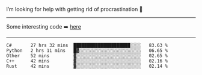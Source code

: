 I’m looking for help with getting rid of procrastination 🤔

-----

Some interesting code :arrow_right: [here](https://github.com/zhen8838/playground)

-----

<!--START_SECTION:waka-->
```text
C#       27 hrs 32 mins  █████████████████████░░░░   83.63 % 
Python   2 hrs 11 mins   █▓░░░░░░░░░░░░░░░░░░░░░░░   06.65 % 
Other    52 mins         ▓░░░░░░░░░░░░░░░░░░░░░░░░   02.65 % 
C++      42 mins         ▓░░░░░░░░░░░░░░░░░░░░░░░░   02.16 % 
Rust     42 mins         ▓░░░░░░░░░░░░░░░░░░░░░░░░   02.14 % 
```
<!--END_SECTION:waka-->

<!--
**zhen8838/zhen8838** is a ✨ _special_ ✨ repository because its `README.md` (this file) appears on your GitHub profile.

Here are some ideas to get you started:

- 🔭 I’m currently working on ...
- 🌱 I’m currently learning ...
- 👯 I’m looking to collaborate on ...
 ...
- 💬 Ask me about ...
- 📫 How to reach me: ...
- 😄 Pronouns: ...
- ⚡ Fun fact: ...
-->
